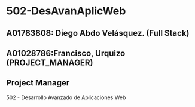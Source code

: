 # 502-DesAvanAplicWeb


## A01783808: Diego Abdo Velásquez. (Full Stack)



## A01028786:Francisco, Urquizo (PROJECT_MANAGER)
## Project Manager

502 - Desarrollo Avanzado de Aplicaciones Web
